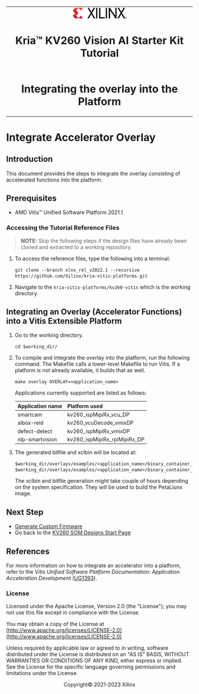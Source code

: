 ﻿<table class="sphinxhide">
 <tr>
   <td align="center"><img src="media/xilinx-logo.png" width="30%"/><h1> Kria&trade; KV260 Vision AI Starter Kit Tutorial</h1>
   </td>
 </tr>
 <tr>
 <td align="center"><h1>Integrating the overlay into the Platform</h1>

 </td>
 </tr>
</table>

# Integrate Accelerator Overlay

## Introduction

This document provides the steps to integrate the overlay consisting of accelerated functions into the platform.

## Prerequisites

* AMD Vitis&trade; Unified Software Platform 2021.1

### Accessing the Tutorial Reference Files

>**NOTE:** Skip the following steps if the design files have already been cloned and extracted to a working repository.

1. To access the reference files, type the following into a terminal:

   ```
   git clone --branch xlnx_rel_v2022.1 --recursive https://github.com/Xilinx/kria-vitis-platforms.git
   ```

2. Navigate to the `kria-vitis-platforms/kv260-vitis` which is the working directory.

## Integrating an Overlay (Accelerator Functions) into a Vitis Extensible Platform

1. Go to the working directory.

   ```
   cd $working_dir/
   ``` 

2. To compile and integrate the overlay into the platform, run the following command. The Makefile calls a lower-level Makefile to run Vitis. If a platform is not already available, it builds that as well.

   ```
   make overlay OVERLAY=<application_name>
   ```

   Applications currently supported are listed as follows:

   |Application name |Platform used|
   |----|----|
   |smartcam |kv260_ispMipiRx_vcu_DP|
   |aibox-reid |kv260_vcuDecode_vmixDP|
   |defect-detect |kv260_ispMipiRx_vmixDP|
   |nlp-smartvision |kv260_ispMipiRx_rpiMipiRx_DP|

3. The generated bitfile and xclbin will be located at:

   ```
   $working_dir/overlays/examples/<application_name>/binary_container_1/link/int/system.bit   
   $working_dir/overlays/examples/<application_name>/binary_container_1/*.xclbin
   ```

   The xclbin and bitfile generation might take couple of hours depending on the system specification. They will be used to build the PetaLiunx image.

## Next Step

* [Generate Custom Firmware](generating_custom_firmware.md)
* Go back to the [KV260 SOM Designs Start Page](../index)

## References

For more information on how to integrate an accelerator into a platform, refer to the *Vitis Unified Software Platform Documentation: Application Acceleration Development* ([UG1393](https://docs.xilinx.com/access/sources/dita/map?isLatest=true&ft:locale=en-US&url=ug1393-vitis-application-acceleration)).

### License

Licensed under the Apache License, Version 2.0 (the "License"); you may not use this file except in compliance with the License.

You may obtain a copy of the License at
[http://www.apache.org/licenses/LICENSE-2.0](http://www.apache.org/licenses/LICENSE-2.0)

Unless required by applicable law or agreed to in writing, software distributed under the License is distributed on an "AS IS" BASIS, WITHOUT WARRANTIES OR CONDITIONS OF ANY KIND, either express or implied. See the License for the specific language governing permissions and limitations under the License.

<p align="center">Copyright&copy; 2021-2023 Xilinx</p>
